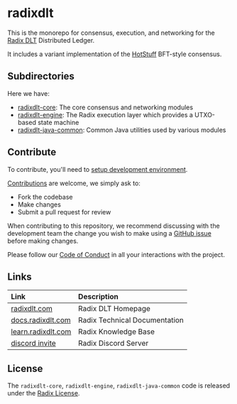 # radixdlt

This is the monorepo for consensus, execution, and networking for the [Radix DLT](https://www.radixdlt.com)
Distributed Ledger.

It includes a variant implementation of the [HotStuff](https://arxiv.org/abs/1803.05069) BFT-style consensus.

## Subdirectories

Here we have:

- [radixdlt-core](radixdlt-core/README.md): The core consensus and networking modules
- [radixdlt-engine](radixdlt-engine/README.md): The Radix execution layer which provides
  a UTXO-based state machine
- [radixdlt-java-common](radixdlt-java-common/README.md): Common Java utilities used by various modules

## Contribute

To contribute, you'll need to [setup development environment](docs/development/README.md).

[Contributions](CONTRIBUTING.md) are welcome, we simply ask to:

* Fork the codebase
* Make changes
* Submit a pull request for review

When contributing to this repository, we recommend discussing with the development team the change you wish to make using a [GitHub issue](https://github.com/radixdlt/radixdlt/issues) before making changes.

Please follow our [Code of Conduct](CODE_OF_CONDUCT.md) in all your interactions with the project.

## Links

| Link | Description |
| :----- | :------ |
[radixdlt.com](https://radixdlt.com/) | Radix DLT Homepage
[docs.radixdlt.com](https://docs.radixdlt.com/) | Radix Technical Documentation
[learn.radixdlt.com](https://learn.radixdlt.com/) | Radix Knowledge Base
[discord invite](https://discord.com/invite/WkB2USt) | Radix Discord Server

## License

The `radixdlt-core`, `radixdlt-engine`, `radixdlt-java-common` code is released under the [Radix License](LICENSE).
